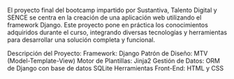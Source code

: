 El proyecto final del bootcamp impartido por Sustantiva, Talento Digital y SENCE se centra en la creación de una aplicación web utilizando el framework Django. Este proyecto pone en práctica los conocimientos adquiridos durante el curso, integrando diversas tecnologías y herramientas para desarrollar una solución completa y funcional.

Descripción del Proyecto:
Framework: Django
Patrón de Diseño: MTV (Model-Template-View)
Motor de Plantillas: Jinja2
Gestión de Datos: ORM de Django con base de datos SQLite
Herramientas Front-End: HTML y CSS
